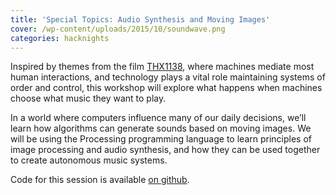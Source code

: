 ```yaml
---
title: 'Special Topics: Audio Synthesis and Moving Images'
cover: /wp-content/uploads/2015/10/soundwave.png
categories: hacknights
---
```

Inspired by themes from the film [THX1138](https://en.wikipedia.org/wiki/THX_1138), where machines mediate most human interactions, and technology plays a vital role maintaining systems of order and control, this workshop will explore what happens when machines choose what music they want to play.

In a world where computers influence many of our daily decisions, we&#8217;ll learn how algorithms can generate sounds based on moving images. We will be using the Processing programming language to learn principles of image processing and audio synthesis, and how they can be used together to create autonomous music systems.

Code for this session is available [on github](https://github.com/hacklabes/HackNights_Sound_Synthesis).

<img class="ngg_displayed_gallery mceItem" src="http://flab.space/nextgen-attach_to_post/preview/id--700" alt="" data-mce-placeholder="1" />
